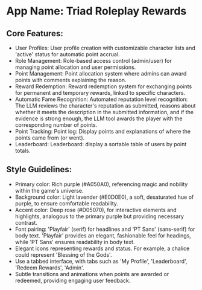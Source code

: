 # **App Name**: Triad Roleplay Rewards

## Core Features:

- User Profiles: User profile creation with customizable character lists and 'active' status for automatic point accrual.
- Role Management: Role-based access control (admin/user) for managing point allocation and user permissions.
- Point Management: Point allocation system where admins can award points with comments explaining the reason.
- Reward Redemption: Reward redemption system for exchanging points for permanent and temporary rewards, linked to specific characters.
- Automatic Fame Recognition: Automated reputation level recognition: The LLM reviews the character's reputation as submitted, reasons about whether it meets the description in the submitted information, and if the evidence is strong enough, the LLM tool awards the player with the corresponding number of points.
- Point Tracking: Point log: Display points and explanations of where the points came from (or went).
- Leaderboard: Leaderboard: display a sortable table of users by point totals.

## Style Guidelines:

- Primary color: Rich purple (#A050A0), referencing magic and nobility within the game's universe.
- Background color: Light lavender (#E0D0E0), a soft, desaturated hue of purple, to ensure comfortable readability.
- Accent color: Deep rose (#D05070), for interactive elements and highlights, analogous to the primary purple but providing necessary contrast.
- Font pairing: 'Playfair' (serif) for headlines and 'PT Sans' (sans-serif) for body text. 'Playfair' provides an elegant, fashionable feel for headings, while 'PT Sans' ensures readability in body text.
- Elegant icons representing rewards and status. For example, a chalice could represent 'Blessing of the Gods'.
- Use a tabbed interface, with tabs such as 'My Profile', 'Leaderboard', 'Redeem Rewards', 'Admin'.
- Subtle transitions and animations when points are awarded or redeemed, providing engaging user feedback.
